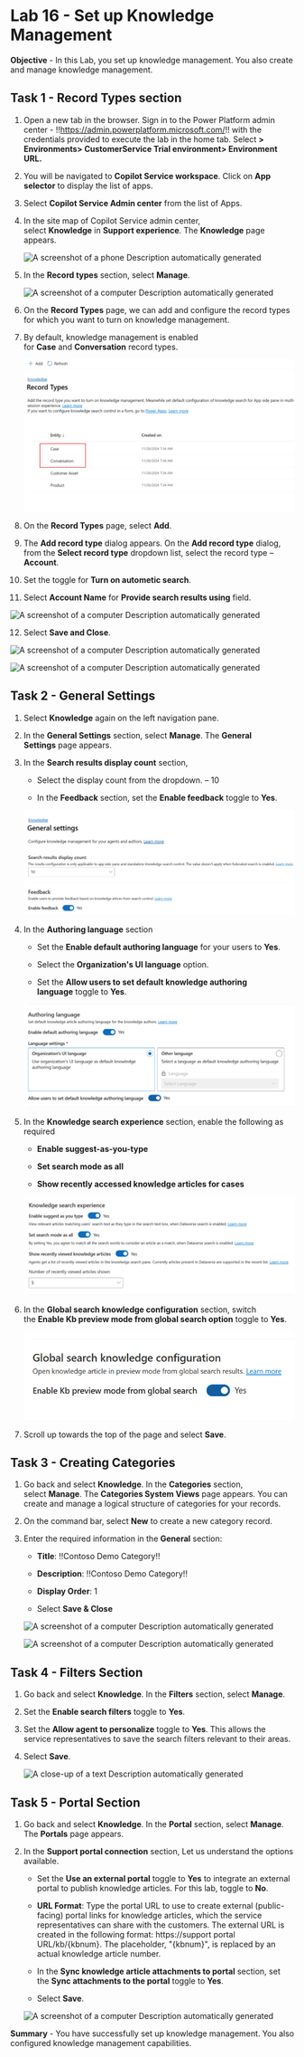 # Lab 16 - Set up Knowledge Management

**Objective** - In this Lab, you set up knowledge management. You also create and manage knowledge management.



## Task 1 - Record Types section

1.  Open a new tab in the browser. Sign in to the Power Platform admin
    center - !!https://admin.powerplatform.microsoft.com/!! with the
    credentials provided to execute the lab in the home tab. Select **> Environments>
    CustomerService Trial environment> Environment URL.**

2.  You will be navigated to **Copilot Service workspace**. Click on **App selector** to display the list of apps.
   
3.  Select **Copilot Service Admin center** from the list of Apps.
4.  In the site map of Copilot Service admin center,
    select **Knowledge** in **Support experience**. The **Knowledge** page
    appears.

    ![A screenshot of a phone Description automatically
generated](./media/media17/image1.png)

5.  In the **Record types** section, select **Manage**.

    ![A screenshot of a computer Description automatically
generated](./media/media17/image2.png)

6.  On the **Record Types** page, we can add and configure the record
    types for which you want to turn on knowledge management.

7.  By default, knowledge management is enabled
    for **Case** and **Conversation** record types.

    ![](./media/media17/image3.png)

8.  On the **Record Types** page, select **Add**.

9.  The **Add record type** dialog appears. On the **Add record
    type** dialog, from the **Select record type** dropdown list, select
    the record type – **Account**.

10.  Set the toggle for **Turn on autometic search**.
11.  Select **Account Name** for **Provide search results using** field.

   ![A screenshot of a computer Description automatically
generated](./media/media17/image4.png)

12.  Select **Save and Close**.

  ![A screenshot of a computer Description automatically
generated](./media/media17/image15.jpg)

  ![A screenshot of a computer Description automatically
generated](./media/media17/image6.png)

## Task 2 - General Settings

1.  Select **Knowledge** again on the left navigation pane.

2.  In the **General Settings** section, select **Manage**.
    The **General Settings** page appears.

3.  In the **Search results display count** section,

    - Select the display count from the dropdown. – 10

    - In the **Feedback** section, set the **Enable feedback** toggle
      to **Yes**.

    ![](./media/media17/image7.png)

4.  In the **Authoring language** section

    - Set the **Enable default authoring language** for your users
      to **Yes**.

    - Select the **Organization's UI language** option.

    - Set the **Allow users to set default knowledge authoring
      language** toggle to **Yes**.

    ![](./media/media17/image8.png)

1.  In the **Knowledge search experience** section, enable the following
    as required

    - **Enable suggest-as-you-type**

    - **Set search mode as all**

    - **Show recently accessed knowledge articles for cases**

    ![](./media/media17/image9.png)

7.  In the **Global search knowledge configuration** section, switch
    the **Enable Kb preview mode from global search option** toggle
    to **Yes**.

    ![](./media/media17/image10.png)

8.  Scroll up towards the top of the page and select **Save**.

## Task 3 - Creating Categories 

1. Go back and select **Knowledge**. In the **Categories** section,
select **Manage**. The **Categories System Views** page appears. You can
create and manage a logical structure of categories for your records.

2.  On the command bar, select **New** to create a new category record.

3.  Enter the required information in the **General** section:

    - **Title**: !!Contoso Demo Category!!

    - **Description**: !!Contoso Demo Category!!

    - **Display Order**: 1

    - Select **Save & Close**

    ![A screenshot of a computer Description automatically
generated](./media/media17/image11.png)

    ![A screenshot of a computer Description automatically
generated](./media/media17/image12.png)

## Task 4 - Filters Section

1.  Go back and select **Knowledge**. In the **Filters** section,
select **Manage**.

2.  Set the **Enable search filters** toggle to **Yes**.

3.  Set the **Allow agent to personalize** toggle to **Yes**. This
    allows the service representatives to save the search filters
    relevant to their areas.

4.  Select **Save**.

    ![A close-up of a text Description automatically
generated](./media/media17/image13.png)

## Task 5 - Portal Section

1.  Go back and select **Knowledge**. In the **Portal** section,
select **Manage**. The **Portals** page appears.

2.  In the **Support portal connection** section, Let us understand the
    options available.

    - Set the **Use an external portal** toggle to **Yes** to integrate
      an external portal to publish knowledge articles. For this lab,
      toggle to **No**.

    - **URL Format**: Type the portal URL to use to create external
      (public-facing) portal links for knowledge articles, which the
      service representatives can share with the customers. The external
      URL is created in the following format: https://support portal
      URL/kb/{kbnum}. The placeholder, "{kbnum}", is replaced by an
      actual knowledge article number.

    - In the **Sync knowledge article attachments to portal** section,
      set the **Sync attachments to the portal** toggle to **Yes**.

    - Select **Save**.

    ![A screenshot of a computer Description automatically
generated](./media/media17/image14.png)


**Summary** - You have successfully set up knowledge management. You also configured knowledge management capabilities.
